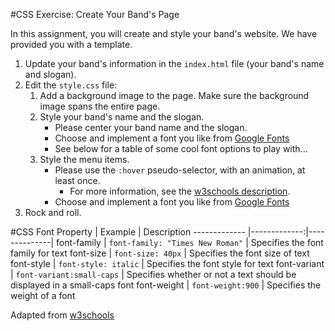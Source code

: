 #CSS Exercise: Create Your Band's Page

In this assignment, you will create and style your band's website. We have provided you with a template.

1. Update your band's information in the `index.html` file (your band's name and slogan).
2. Edit the `style.css` file: 
	1. Add a background image to the page. Make sure the background image spans the entire page.
	2. Style your band's name and the slogan.
		- Please center your band name and the slogan.
		- Choose and implement a font you like from [Google Fonts](https://www.google.com/fonts)
		- See below for a table of some cool font options to play with...
	3. Style the menu items.
		- Please use the `:hover` pseudo-selector, with an animation, at least once.
			- For more information, see the [w3schools description](http://www.w3schools.com/cssref/sel_hover.asp).
		- Choose and implement a font you like from [Google Fonts](https://www.google.com/fonts)
3. Rock and roll.

#CSS Font
Property | Example | Description
------------- |-------------:|--------------|
font-family | `font-family: "Times New Roman"` | Specifies the font family for text
font-size | `font-size: 40px` | Specifies the font size of text
font-style | `font-style: italic` | Specifies the font style for text
font-variant | `font-variant:small-caps` | Specifies whether or not a text should be displayed in a small-caps font
font-weight | `font-weight:900` | Specifies the weight of a font

Adapted from [w3schools](http://www.w3schools.com/css/css_font.asp)
